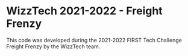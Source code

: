 # WizzTech 2021-2022 - Freight Frenzy

This code was developed during the 2021-2022 FIRST Tech Challenge Freight Frenzy by the WizzTech team.
